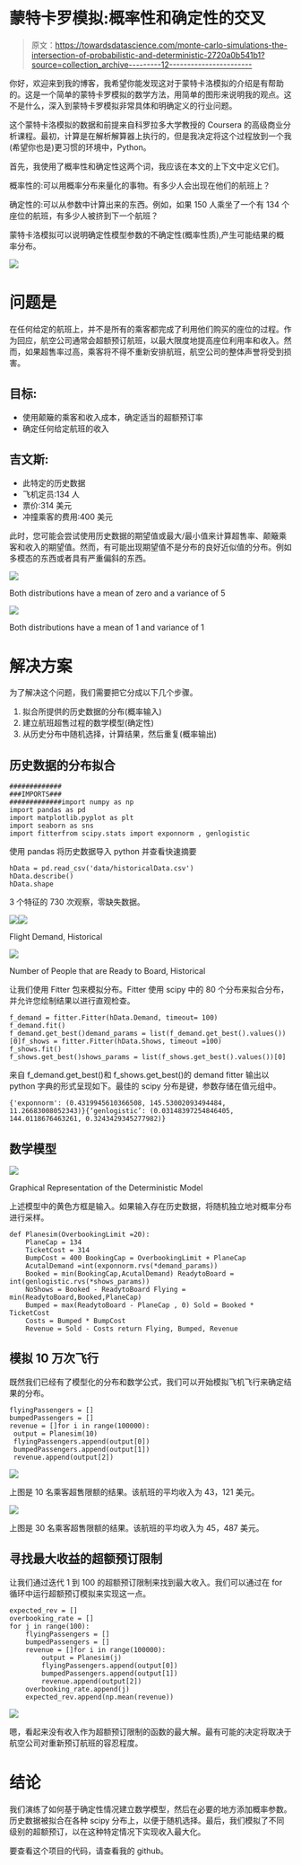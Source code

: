 # 蒙特卡罗模拟:概率性和确定性的交叉

> 原文：<https://towardsdatascience.com/monte-carlo-simulations-the-intersection-of-probabilistic-and-deterministic-2720a0b541b1?source=collection_archive---------12----------------------->

你好，欢迎来到我的博客，我希望你能发现这对于蒙特卡洛模拟的介绍是有帮助的。这是一个简单的蒙特卡罗模拟的数学方法，用简单的图形来说明我的观点。这不是什么，深入到蒙特卡罗模拟非常具体和明确定义的行业问题。

这个蒙特卡洛模拟的数据和前提来自科罗拉多大学教授的 Coursera 的高级商业分析课程。最初，计算是在解析解算器上执行的，但是我决定将这个过程放到一个我(希望你也是)更习惯的环境中，Python。

首先，我使用了概率性和确定性这两个词，我应该在本文的上下文中定义它们。

概率性的:可以用概率分布来量化的事物。有多少人会出现在他们的航班上？

确定性的:可以从参数中计算出来的东西。例如，如果 150 人乘坐了一个有 134 个座位的航班，有多少人被挤到下一个航班？

蒙特卡洛模拟可以说明确定性模型参数的不确定性(概率性质),产生可能结果的概率分布。

![](img/11c8b9c9aa33b98bfce17202b2b32409.png)

# 问题是

在任何给定的航班上，并不是所有的乘客都完成了利用他们购买的座位的过程。作为回应，航空公司通常会超额预订航班，以最大限度地提高座位利用率和收入。然而，如果超售率过高，乘客将不得不重新安排航班，航空公司的整体声誉将受到损害。

## 目标:

*   使用颠簸的乘客和收入成本，确定适当的超额预订率
*   确定任何给定航班的收入

## 吉文斯:

*   此特定的历史数据
*   飞机定员:134 人
*   票价:314 美元
*   冲撞乘客的费用:400 美元

此时，您可能会尝试使用历史数据的期望值或最大/最小值来计算超售率、颠簸乘客和收入的期望值。然而，有可能出现期望值不是分布的良好近似值的分布。例如多模态的东西或者具有严重偏斜的东西。

![](img/f3a5497b184701444a3af0dfd31c7848.png)

Both distributions have a mean of zero and a variance of 5

![](img/2def26e324700d3eb22e6c81ae0f7af5.png)

Both distributions have a mean of 1 and variance of 1

# 解决方案

为了解决这个问题，我们需要把它分成以下几个步骤。

1.  拟合所提供的历史数据的分布(概率输入)
2.  建立航班超售过程的数学模型(确定性)
3.  从历史分布中随机选择，计算结果，然后重复(概率输出)

## 历史数据的分布拟合

```
#############
###IMPORTS###
#############import numpy as np
import pandas as pd
import matplotlib.pyplot as plt
import seaborn as sns
import fitterfrom scipy.stats import exponnorm , genlogistic
```

使用 pandas 将历史数据导入 python 并查看快速摘要

```
hData = pd.read_csv('data/historicalData.csv')
hData.describe()
hData.shape
```

3 个特征的 730 次观察，零缺失数据。

![](img/51e410c72709d2a07b795384de8fc890.png)![](img/84f60860a8f65d391a5dcd840b90834f.png)

Flight Demand, Historical

![](img/98413a5db6f1800a4dc3581aae0525ee.png)

Number of People that are Ready to Board, Historical

让我们使用 Fitter 包来模拟分布。Fitter 使用 scipy 中的 80 个分布来拟合分布，并允许您绘制结果以进行直观检查。

```
f_demand = fitter.Fitter(hData.Demand, timeout= 100)
f_demand.fit()
f_demand.get_best()demand_params = list(f_demand.get_best().values())[0]f_shows = fitter.Fitter(hData.Shows, timeout =100)
f_shows.fit()
f_shows.get_best()shows_params = list(f_shows.get_best().values())[0]
```

来自 f_demand.get_best()和 f_shows.get_best()的 demand fitter 输出以 python 字典的形式呈现如下。最佳的 scipy 分布是键，参数存储在值元组中。

```
{'exponnorm': (0.4319945610366508, 145.53002093494484, 11.26683008052343)}{‘genlogistic’: (0.03148397254846405, 144.0118676463261, 0.3243429345277982)}
```

## 数学模型

![](img/2e71449b5dd89a4942f6de897fac58ed.png)

Graphical Representation of the Deterministic Model

上述模型中的黄色方框是输入。如果输入存在历史数据，将随机独立地对概率分布进行采样。

```
def Planesim(OverbookingLimit =20):
    PlaneCap = 134
    TicketCost = 314
    BumpCost = 400 BookingCap = OverbookingLimit + PlaneCap
    AcutalDemand =int(exponnorm.rvs(*demand_params))
    Booked = min(BookingCap,AcutalDemand) ReadytoBoard = int(genlogistic.rvs(*shows_params))
    NoShows = Booked - ReadytoBoard Flying = min(ReadytoBoard,Booked,PlaneCap)
    Bumped = max(ReadytoBoard - PlaneCap , 0) Sold = Booked * TicketCost
    Costs = Bumped * BumpCost
    Revenue = Sold - Costs return Flying, Bumped, Revenue
```

## 模拟 10 万次飞行

既然我们已经有了模型化的分布和数学公式，我们可以开始模拟飞机飞行来确定结果的分布。

```
flyingPassengers = []
bumpedPassengers = []
revenue = []for i in range(100000):
 output = Planesim(10)
 flyingPassengers.append(output[0])
 bumpedPassengers.append(output[1])
 revenue.append(output[2])
```

![](img/73ba1a0b5d6e4b51b7d1d83c212683a5.png)

上图是 10 名乘客超售限额的结果。该航班的平均收入为 43，121 美元。

![](img/f3016c591283bd7e0c67af632c6be42e.png)

上图是 30 名乘客超售限额的结果。该航班的平均收入为 45，487 美元。

## 寻找最大收益的超额预订限制

让我们通过迭代 1 到 100 的超额预订限制来找到最大收入。我们可以通过在 for 循环中运行超额预订模拟来实现这一点。

```
expected_rev = []
overbooking_rate = []
for j in range(100):
    flyingPassengers = []
    bumpedPassengers = []
    revenue = []for i in range(100000):
        output = Planesim(j)
        flyingPassengers.append(output[0])
        bumpedPassengers.append(output[1])
        revenue.append(output[2])
    overbooking_rate.append(j)
    expected_rev.append(np.mean(revenue))
```

![](img/253f13c7022741558635b51f3b4091d1.png)

嗯，看起来没有收入作为超额预订限制的函数的最大解。最有可能的决定将取决于航空公司对重新预订航班的容忍程度。

# 结论

我们演练了如何基于确定性情况建立数学模型，然后在必要的地方添加概率参数。历史数据被拟合在各种 scipy 分布上，以便于随机选择。最后，我们模拟了不同级别的超额预订，以在这种特定情况下实现收入最大化。

要查看这个项目的代码，请查看我的 github。